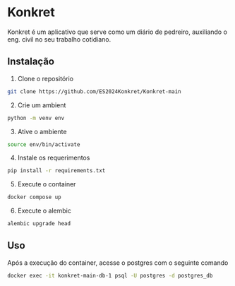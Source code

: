 # Konkret

Konkret é um aplicativo que serve como um diário de pedreiro, auxiliando o eng. civil
no seu trabalho cotidiano.

## Instalação

1. Clone o repositório
```bash
git clone https://github.com/ES2024Konkret/Konkret-main
```

2. Crie um ambient
```bash
python -m venv env
```

3. Ative o ambiente
```bash
source env/bin/activate
```

4. Instale os requerimentos
```bash
pip install -r requirements.txt
```

5. Execute o container
```bash
docker compose up
```

6. Execute o alembic
```bash
alembic upgrade head
```

## Uso

Após a execução do container, acesse o postgres com o seguinte comando
```bash
docker exec -it konkret-main-db-1 psql -U postgres -d postgres_db
```
